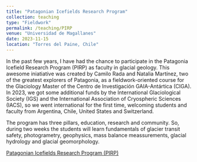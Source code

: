 ```yaml
---
title: "Patagonian Icefields Research Program"
collection: teaching
type: "Fieldwork"
permalink: /teaching/PIRP
venue: "Universidad de Magallanes"
date: 2023-11-15
location: "Torres del Paine, Chile"
---
```


In the past few years, I have had the chance to participate in the Patagonia Icefield Research Program (PIRP) as faculty in glacial geology. This awesome iniatiative was created by Camilo Rada and Natalia Martínez, two of the greatest explorers of Patagonia, as a fieldwork-oriented course for the Glaciology Master of the Centro de Investigación GAIA-Antártica (CIGA). In 2023, we got some additional funds by the International Glaciological Society (IGS) and the International Association of Cryospheric Sciences (IACS), so we went international for the first time, welcoming students and faculty from Argentina, Chile, United States and Switzerland.

The program has three pillars, education, research and community. So, during two weeks the students will learn fundamentals of glacier transit safety, photogrametry, geophysics, mass balance meassurements, glacial hydrology and glacial geomorphology. 

[Patagonian Icefields Research Program (PIRP)](https://www.patagonianicefields.org/)
